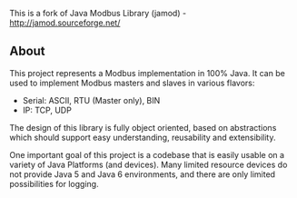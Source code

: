 This is a fork of Java Modbus Library (jamod) - http://jamod.sourceforge.net/

## About

This project represents a Modbus implementation in 100% Java. It can be used to implement Modbus masters and slaves in various flavors:

- Serial: ASCII, RTU (Master only), BIN
- IP: TCP, UDP

The design of this library is fully object oriented, based on abstractions which should support easy understanding, reusability and extensibility.

One important goal of this project is a codebase that is easily usable on a variety of Java Platforms (and devices). Many limited resource devices do not provide Java 5 and Java 6 environments, and there are only limited possibilities for logging.
